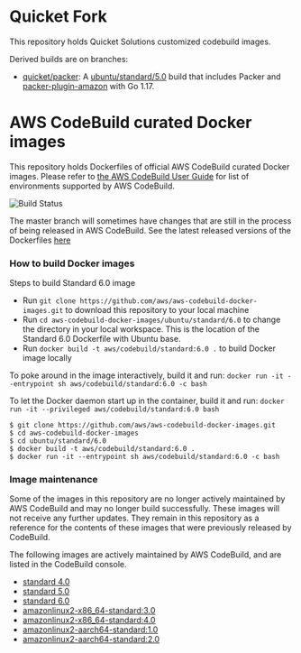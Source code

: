 # Quicket Fork

This repository holds Quicket Solutions customized codebuild images.

Derived builds are on branches:
+ [quicket/packer](https://github.com/QuicketSolutions/aws-codebuild-docker-images/tree/quicket/packer): A [ubuntu/standard/5.0](https://github.com/QuicketSolutions/aws-codebuild-docker-images/tree/quicket/packer/ubuntu/standard/5.0) build that includes Packer and [packer-plugin-amazon](https://github.com/hashicorp/packer-plugin-amazon) with Go 1.17.

# AWS CodeBuild curated Docker images

This repository holds Dockerfiles of official AWS CodeBuild curated Docker images. Please refer to [the AWS CodeBuild User Guide](http://docs.aws.amazon.com/codebuild/latest/userguide/build-env-ref.html) for list of environments supported by AWS CodeBuild.

![Build Status](https://codebuild.us-west-2.amazonaws.com/badges?uuid=eyJlbmNyeXB0ZWREYXRhIjoiSkJibVVQVEpvUms1cmw3YVlnU1hSdkpBQ0c5SFgyTkJXMFBFdEU2SWtySHREcUlUVlRhbW4zMEd3NlhsOWIzUWgvRkxhUWVSSTFPZGNNakNHRVNLalY0PSIsIml2UGFyYW1ldGVyU3BlYyI6IlV0QjBRZXRvS0F5dE5vbTciLCJtYXRlcmlhbFNldFNlcmlhbCI6MX0%3D&branch=master)

The master branch will sometimes have changes that are still in the process of being released in AWS CodeBuild.  See the latest released versions of the Dockerfiles [here](https://github.com/aws/aws-codebuild-docker-images/releases)

### How to build Docker images

Steps to build Standard 6.0 image

* Run `git clone https://github.com/aws/aws-codebuild-docker-images.git` to download this repository to your local machine
* Run `cd aws-codebuild-docker-images/ubuntu/standard/6.0` to change the directory in your local workspace. This is the location of the Standard 6.0 Dockerfile with Ubuntu base.
* Run `docker build -t aws/codebuild/standard:6.0 .` to build Docker image locally

To poke around in the image interactively, build it and run:
`docker run -it --entrypoint sh aws/codebuild/standard:6.0 -c bash`

To let the Docker daemon start up in the container, build it and run:
`docker run -it --privileged aws/codebuild/standard:6.0 bash`

```
$ git clone https://github.com/aws/aws-codebuild-docker-images.git
$ cd aws-codebuild-docker-images
$ cd ubuntu/standard/6.0
$ docker build -t aws/codebuild/standard:6.0 .
$ docker run -it --entrypoint sh aws/codebuild/standard:6.0 -c bash
```

### Image maintenance

Some of the images in this repository are no longer actively maintained by AWS CodeBuild and may no longer build successfully.  These images will not receive any further updates.  They remain in this repository as a reference for the contents of these images that were previously released by CodeBuild.

The following images are actively maintained by AWS CodeBuild, and are listed in the CodeBuild console.

+ [standard 4.0](ubuntu/standard/4.0)
+ [standard 5.0](ubuntu/standard/5.0)
+ [standard 6.0](ubuntu/standard/6.0)
+ [amazonlinux2-x86_64-standard:3.0](al2/x86_64/standard/3.0)
+ [amazonlinux2-x86_64-standard:4.0](al2/x86_64/standard/4.0)
+ [amazonlinux2-aarch64-standard:1.0](al2/aarch64/standard/1.0)
+ [amazonlinux2-aarch64-standard:2.0](al2/aarch64/standard/2.0)
